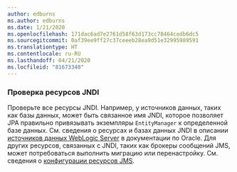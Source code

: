```yaml
---
author: edburns
ms.author: edburns
ms.date: 1/21/2020
ms.openlocfilehash: 171dac6ad7e2761d58f63d173cc78464cedb6dc5
ms.sourcegitcommit: 0af39ee9ff27c37ceeeb28ea9d51e32995989591
ms.translationtype: HT
ms.contentlocale: ru-RU
ms.lasthandoff: 04/21/2020
ms.locfileid: "81673340"
---
```

### <a name="inventory-jndi-resources"></a>Проверка ресурсов JNDI

Проверьте все ресурсы JNDI. Например, у источников данных, таких как базы данных, может быть связанное имя JNDI, которое позволяет JPA правильно привязывать экземпляры `EntityManager` к определенной базе данных. См. сведения о ресурсах и базах данных JNDI в описании [источников данных WebLogic Server](https://docs.oracle.com/en/middleware/fusion-middleware/weblogic-server/12.2.1.4/intro/jdbc.html) в документации по Oracle. Для других ресурсов, связанных с JNDI, таких как брокеры сообщений JMS, может потребоваться выполнить миграцию или перенастройку. См. сведения о [конфигурации ресурсов JMS](https://docs.oracle.com/en/middleware/fusion-middleware/weblogic-server/12.2.1.4/jmsad/overview.html).
